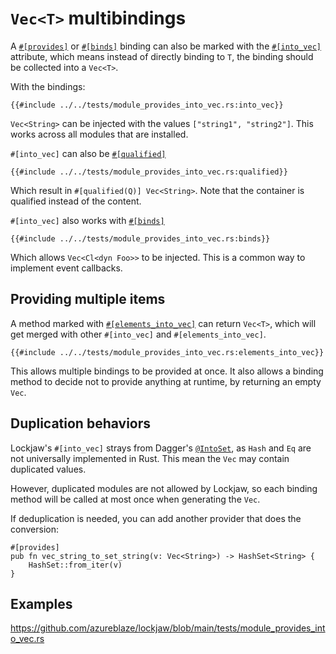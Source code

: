 # `Vec<T>` multibindings

A [`#[provides]`](https://docs.rs/lockjaw/latest/lockjaw/module_attributes/attr.provides.html) or
[`#[binds]`](https://docs.rs/lockjaw/latest/lockjaw/module_attributes/attr.binds.html) binding can
also be marked with
the [`#[into_vec]`](https://docs.rs/lockjaw/latest/lockjaw/module_attributes/attr.into_vec.html)
attribute, which means instead of directly binding to `T`, the binding should be collected into a
`Vec<T>`.

With the bindings:

```rust,no_run,noplayground
{{#include ../../tests/module_provides_into_vec.rs:into_vec}}
```

`Vec<String>` can be injected with the values `["string1", "string2"]`. This works across all
modules that are installed.

`#[into_vec]` can also be [`#[qualified]`](qualifiers.md)

```rust,no_run,noplayground
{{#include ../../tests/module_provides_into_vec.rs:qualified}}
```

Which result in `#[qualified(Q)] Vec<String>`. Note that the container is qualified instead of the
content.

`#[into_vec]` also works with [`#[binds]`](binds.md)

```rust,no_run,noplayground
{{#include ../../tests/module_provides_into_vec.rs:binds}}
```

Which allows `Vec<Cl<dyn Foo>>` to be injected. This is a common way to implement event callbacks.

## Providing multiple items

A method marked
with [`#[elements_into_vec]`](https://docs.rs/lockjaw/latest/lockjaw/module_attributes/attr.elements_into_vec.html)
can return `Vec<T>`, which will get merged with other `#[into_vec]` and `#[elements_into_vec]`.

```rust,no_run,noplayground
{{#include ../../tests/module_provides_into_vec.rs:elements_into_vec}}
```

This allows multiple bindings to be provided at once. It also allows a binding method to decide not
to provide anything at runtime, by returning an empty `Vec`.

## Duplication behaviors

Lockjaw's `#[into_vec]` strays from
Dagger's [`@IntoSet`](https://dagger.dev/api/latest/dagger/multibindings/IntoSet.html), as `Hash`
and `Eq` are not universally implemented in Rust. This mean the `Vec` may contain duplicated values.

However, duplicated modules are not allowed by Lockjaw, so each binding method will be called at
most once when generating the `Vec`.

If deduplication is needed, you can add another provider that does the conversion:

```rust,no_run,noplayground
#[provides]
pub fn vec_string_to_set_string(v: Vec<String>) -> HashSet<String> {
    HashSet::from_iter(v)
}
```

## Examples

https://github.com/azureblaze/lockjaw/blob/main/tests/module_provides_into_vec.rs